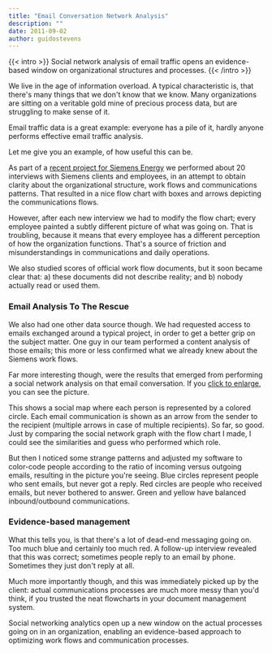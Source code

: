 ```yaml
---
title: "Email Conversation Network Analysis"
description: ""
date: 2011-09-02
author: guidostevens
---
```


{{< intro >}}
Social network analysis of email traffic opens an evidence-based window on organizational structures and processes.
{{< /intro >}}

We live in the age of information overload. A typical characteristic is,
that there's many things that we don't know that we know.
Many organizations are sitting on a veritable gold mine of precious process
data, but are struggling to make sense of it.

Email traffic data is a great example: everyone has a pile of it, hardly
anyone performs effective email traffic analysis.

Let me give you an example, of how useful this can be.

As part of a [recent project for Siemens Energy](/blog/organizational-learning-serious-gaming) we performed
about 20 interviews with Siemens clients and employees, in an attempt to obtain clarity about
the organizational structure, work flows and communications patterns. That resulted
in a nice flow chart with boxes and arrows depicting the communications flows.

However, after each new interview we had to modify the flow chart; every employee
painted a subtly different picture of what was going on. That is troubling, because
it means that every employee has a different perception of how the organization functions.
That's a source of friction and misunderstandings in communications and daily operations.

We also studied scores of official work flow documents, but it soon became clear that:
a) these documents did not describe reality; and
b) nobody actually read or used them.

### Email Analysis To The Rescue

We also had one other data source though. We had requested access to emails exchanged around a typical project,
in order to get a better grip on the subject matter. One guy in our team performed a content analysis
of those emails; this more or less confirmed what we already knew about the Siemens work flows.

Far more interesting though, were the results that emerged from performing a social network analysis
on that email conversation. If you [click to enlarge](/blog/email-network-analysis/image/image_view_fullscreen), you can see the picture.

This shows a social map where each person is represented by a colored circle. Each email communication is shown
as an arrow from the sender to the recipient (multiple arrows in case of multiple recipients).
So far, so good. Just by comparing the social network graph with the flow chart I made, I could
see the similarities and guess who performed which role.

But then I noticed some strange patterns and adjusted my software to color-code people
according to the ratio of incoming versus outgoing emails, resulting in the picture you're seeing.
Blue circles represent people who sent emails, but never got a reply. Red circles are people
who received emails, but never bothered to answer. Green and yellow have balanced inbound/outbound
communications.

### Evidence-based management

What this tells you, is that there's a lot of dead-end messaging going on.
Too much blue and certainly too much red. A follow-up interview revealed
that this was correct; sometimes people reply to an email by phone.
Sometimes they just don't reply at all.

Much more importantly though, and this was immediately picked up by the client:
actual communications processes are much more messy than you'd think, if you
trusted the neat flowcharts in your document management system.

Social networking analytics open up a new window on
the actual processes going on in an organization, enabling an evidence-based
approach to optimizing work flows and communication processes.
